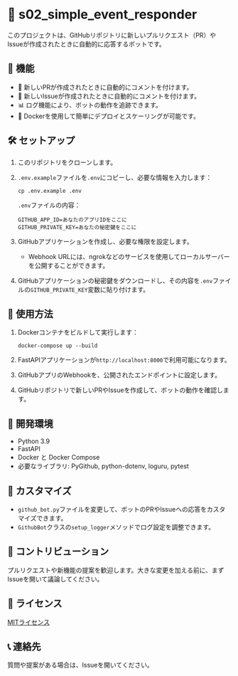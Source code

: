 # 🤖 s02_simple_event_responder

このプロジェクトは、GitHubリポジトリに新しいプルリクエスト（PR）やIssueが作成されたときに自動的に応答するボットです。

## 🌟 機能

- 🔔 新しいPRが作成されたときに自動的にコメントを付けます。
- 📝 新しいIssueが作成されたときに自動的にコメントを付けます。
- 📊 ログ機能により、ボットの動作を追跡できます。
- 🐳 Dockerを使用して簡単にデプロイとスケーリングが可能です。

## 🛠️ セットアップ

1. このリポジトリをクローンします。

2. `.env.example`ファイルを`.env`にコピーし、必要な情報を入力します：

   ```
   cp .env.example .env
   ```

   `.env`ファイルの内容：
   ```
   GITHUB_APP_ID=あなたのアプリIDをここに
   GITHUB_PRIVATE_KEY=あなたの秘密鍵をここに
   ```

3. GitHubアプリケーションを作成し、必要な権限を設定します。
   - Webhook URLには、ngrokなどのサービスを使用してローカルサーバーを公開することができます。

4. GitHubアプリケーションの秘密鍵をダウンロードし、その内容を`.env`ファイルの`GITHUB_PRIVATE_KEY`変数に貼り付けます。

## 🚀 使用方法

1. Dockerコンテナをビルドして実行します：

   ```
   docker-compose up --build
   ```

2. FastAPIアプリケーションが`http://localhost:8000`で利用可能になります。

3. GitHubアプリのWebhookを、公開されたエンドポイントに設定します。

4. GitHubリポジトリで新しいPRやIssueを作成して、ボットの動作を確認します。


## 🔧 開発環境

- Python 3.9
- FastAPI
- Docker と Docker Compose
- 必要なライブラリ: PyGithub, python-dotenv, loguru, pytest

## 🎨 カスタマイズ

- `github_bot.py`ファイルを変更して、ボットのPRやIssueへの応答をカスタマイズできます。
- `GithubBot`クラスの`setup_logger`メソッドでログ設定を調整できます。

## 🤝 コントリビューション

プルリクエストや新機能の提案を歓迎します。大きな変更を加える前に、まずIssueを開いて議論してください。

## 📄 ライセンス

[MITライセンス](LICENSE)

## 📞 連絡先

質問や提案がある場合は、Issueを開いてください。
